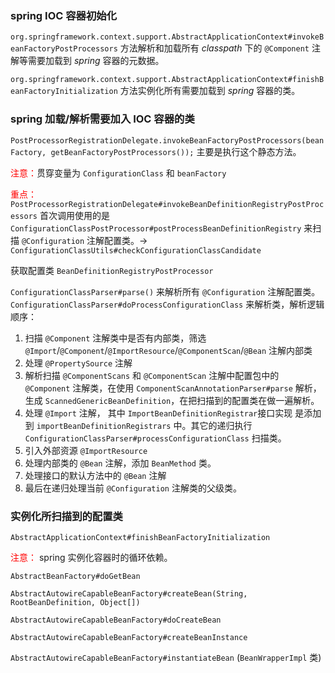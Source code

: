 ### spring IOC 容器初始化

`org.springframework.context.support.AbstractApplicationContext#invokeBeanFactoryPostProcessors` 方法解析和加载所有 *classpath* 下的 `@Component` 注解等需要加载到 *spring* 容器的元数据。

`org.springframework.context.support.AbstractApplicationContext#finishBeanFactoryInitialization` 方法实例化所有需要加载到 *spring* 容器的类。

### spring 加载/解析需要加入 IOC 容器的类

`PostProcessorRegistrationDelegate.invokeBeanFactoryPostProcessors(beanFactory, getBeanFactoryPostProcessors());` 主要是执行这个静态方法。

<font color="red">注意：</font>贯穿变量为 `ConfigurationClass` 和 `beanFactory`

<font color="red">重点：</font>`PostProcessorRegistrationDelegate#invokeBeanDefinitionRegistryPostProcessors` 首次调用使用的是 `ConfigurationClassPostProcessor#postProcessBeanDefinitionRegistry` 来扫描 `@Configuration` 注解配置类。-> `ConfigurationClassUtils#checkConfigurationClassCandidate`

获取配置类 `BeanDefinitionRegistryPostProcessor`

`ConfigurationClassParser#parse()` 来解析所有 `@Configuration` 注解配置类。
`ConfigurationClassParser#doProcessConfigurationClass` 来解析类，解析逻辑顺序：

1. 扫描 `@Component` 注解类中是否有内部类，筛选 `@Import`/`@Component`/`@ImportResource`/`@ComponentScan`/`@Bean` 注解内部类
2. 处理 `@PropertySource` 注解
3. 解析扫描 `@ComponentScans` 和  `@ComponentScan` 注解中配置包中的 `@Component` 注解类，在使用 `ComponentScanAnnotationParser#parse` 解析，生成 `ScannedGenericBeanDefinition`，在把扫描到的配置类在做一遍解析。
4. 处理 `@Import` 注解， 其中 `ImportBeanDefinitionRegistrar`接口实现 是添加到 `importBeanDefinitionRegistrars` 中。其它的递归执行 `ConfigurationClassParser#processConfigurationClass` 扫描类。
5. 引入外部资源 `@ImportResource`
6. 处理内部类的 `@Bean` 注解，添加 `BeanMethod` 类。
7. 处理接口的默认方法中的 `@Bean` 注解
8. 最后在递归处理当前 `@Configuration` 注解类的父级类。

### 实例化所扫描到的配置类

`AbstractApplicationContext#finishBeanFactoryInitialization`

<font color="red">注意：</font> spring 实例化容器时的循环依赖。

`AbstractBeanFactory#doGetBean`

`AbstractAutowireCapableBeanFactory#createBean(String, RootBeanDefinition, Object[])`

`AbstractAutowireCapableBeanFactory#doCreateBean`

`AbstractAutowireCapableBeanFactory#createBeanInstance`

`AbstractAutowireCapableBeanFactory#instantiateBean` (`BeanWrapperImpl` 类)